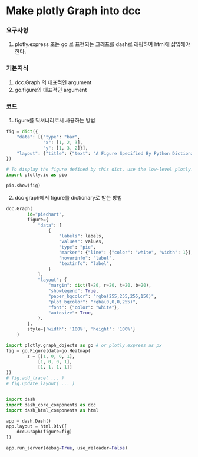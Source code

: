 # Make plotly Graph into dcc

### 요구사항
   1. plotly.express 또는 go 로 표현되는 그래프를 dash로 래핑하여 html에 삽입해야한다.

### 기본지식
   1. dcc.Graph 의 대표적인 argument
   2. go.figure의 대표적인 argument
### 코드

1. figure를 딕셔너리로서 사용하는 방법 
```python
fig = dict({
    "data": [{"type": "bar",
              "x": [1, 2, 3],
              "y": [1, 3, 2]}],
    "layout": {"title": {"text": "A Figure Specified By Python Dictionary"}}
})

# To display the figure defined by this dict, use the low-level plotly.io.show function
import plotly.io as pio

pio.show(fig)
```

2. dcc graph에서 figure를 dictionary로 받는 방법
```python
dcc.Graph(
        id="piechart",
        figure={
            "data": [
                {
                    "labels": labels,
                    "values": values,
                    "type": "pie",
                    "marker": {"line": {"color": "white", "width": 1}},
                    "hoverinfo": "label",
                    "textinfo": "label",
                }
            ],
            "layout": {
                "margin": dict(l=20, r=20, t=20, b=20),
                "showlegend": True,
                "paper_bgcolor": "rgba(255,255,255,150)",
                "plot_bgcolor": "rgba(0,0,0,255)",
                "font": {"color": "white"},
                "autosize": True,
            },
        },
        style={'width': '100%', 'height': '100%'}
    )
```

```python
import plotly.graph_objects as go # or plotly.express as px
fig = go.Figure(data=go.Heatmap(
        z = [[1, 0, 0, 1],
            [1, 0, 0, 1],
            [1, 1, 1, 1]]
))
# fig.add_trace( ... )
# fig.update_layout( ... )


import dash
import dash_core_components as dcc
import dash_html_components as html

app = dash.Dash()
app.layout = html.Div([
    dcc.Graph(figure=fig)
])

app.run_server(debug=True, use_reloader=False) 
```
